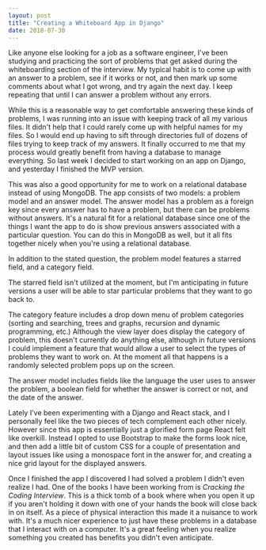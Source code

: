 ```yaml
---
layout: post
title: "Creating a Whiteboard App in Django"
date: 2018-07-30
---
```


Like anyone else looking for a job as a software engineer, I've been studying and practicing the sort of problems that get asked during the whiteboarding section of the interview. My typical habit is to come up with an answer to a problem, see if it works or not, and then mark up some comments about what I got wrong, and try again the next day. I keep repeating that until I can answer a problem without any errors.

While this is a reasonable way to get comfortable answering these kinds of problems, I was running into an issue with keeping track of all my various files. It didn't help that I could rarely come up with helpful names for my files. So I would end up having to sift through directories full of dozens of files trying to keep track of my answers. It finally occurred to me that my process would greatly benefit from having a database to manage everything. So last week I decided to start working on an app on Django, and yesterday I finished the MVP version.

This was also a good opportunity for me to work on a relational database instead of using MongoDB. The app consists of two models: a problem model and an answer model. The answer model has a problem as a foreign key since every answer has to have a problem, but there can be problems without answers. It's a natural fit for a relational database since one of the things I want the app to do is show previous answers associated with a particular question. You can do this in MongoDB as well, but it all fits together nicely when you're using a relational database.

In addition to the stated question, the problem model features a starred field, and a category field.

The starred field isn't utilized at the moment, but I'm anticipating in future versions a user will be able to star particular problems that they want to go back to.

The category feature includes a drop down menu of problem categories (sorting and searching, trees and graphs, recursion and dynamic programming, etc.) Although the view layer does display the category of problem, this doesn't currently do anything else, although in future versions I could implement a feature that would allow a user to select the types of problems they want to work on. At the moment all that happens is a randomly selected problem pops up on the screen.

The answer model includes fields like the language the user uses to answer the problem, a boolean field for whether the answer is correct or not, and the date of the answer.

Lately I've been experimenting with a Django and React stack, and I personally feel like the two pieces of tech complement each other nicely. However since this app is essentially just a glorified form page React felt like overkill. Instead I opted to use Bootstrap to make the forms look nice, and then add a little bit of custom CSS for a couple of presentation and layout issues like using a monospace font in the answer for, and creating a nice grid layout for the displayed answers.

Once I finished the app I discovered I had solved a problem I didn't even realize I had. One of the books I have been working from is *Cracking the Coding Interview*. This is a thick tomb of a book where when you open it up if you aren't holding it down with one of your hands the book will close back in on itself. As a piece of physical interaction this made it a nuisance to work with. It's a much nicer experience to just have these problems in a database that I interact with on a computer. It's a great feeling when you realize something you created has benefits you didn't even anticipate.
